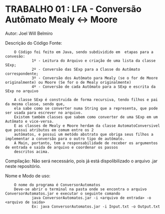 # TRABALHO 01 : LFA - Conversão Autômato Mealy <-> Moore
Autor:  Joel Will Belmiro

Descrição do Código Fonte:

        O Código foi feito em Java, sendo subdividido em  etapas para a convesão:
                1º - Leitura do Arquivo e criação de uma lista da classe SExp;
                2º - Conversão das SExp para a Classe do Autômato correspondente;
                3º - Conversão dos Autômato para Mealy (se o for de Moore originalmente) ou Moore (Se for o de Mealy originalmente)
                4º - Conversão de cada Autômato para a SExp e escrita da SExp no arquivo
            
        A classe SExp é construida de forma recursiva, tendo filhos e pai da mesma classe, sendo que,
        ela sabe como se converter numa String que a representa, que pode ser usada para escrever no arquivo.
        Existem também classes que sabem como converter de uma SExp em um Autômato e vice-versa.
        E as classes de Mealy e Moore herdam da classe AutomatoConversivel que possui atributos em comum entre os 2
        autômatos, e possui um metódo abstrato que obriga seus filhos a implementar a conversão para o outro tipo de autômato.
        A Main, portanto, tem a responsabilidade de receber os argumentos de entrada e saida de arquivo e coordenar os passos
        descritos acima.
        
Compilação: Não será necessário, pois já está dispolibilizado o arquivo .jar neste repositório.

Nome e Modo de uso:

        O nome do programa é ConversorAutomatos
        Deve-se abrir o terminal na pasta onde se encontra o arquivo ConversorAutomatos.jar e executar o seguinte comando
                java ConversorAutomatos.jar -i <arquivo de entrada> -o <arquivo de saida>
                Ex: java ConversorAutomatos.jar -i Input.txt -o Output.txt
